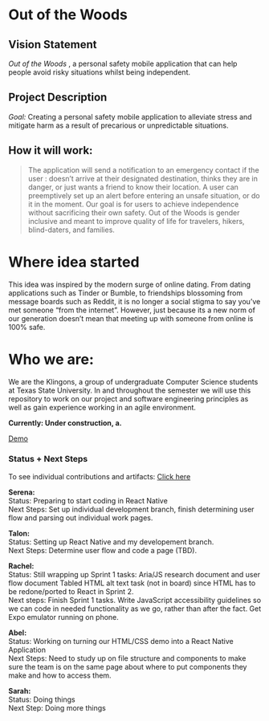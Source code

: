 # Out of the Woods

## Vision Statement

 _Out of the Woods_ , a personal safety mobile application that can help people avoid risky situations whilst being independent.

## Project Description

_Goal:_ Creating a personal safety mobile application to alleviate stress and mitigate harm as a result of precarious or unpredictable situations.

## How it will work:
>  The application will send a notification to an emergency contact if the user : doesn’t arrive at their designated destination, thinks they are in danger, or just wants a friend to know their location. A user can preemptively set up an alert before entering an unsafe situation, or do it in the moment. Our goal is for users to achieve independence without sacrificing their own safety. Out of the Woods is gender inclusive and meant to improve quality of life for travelers, hikers, blind-daters, and families.
# Where idea started
This idea was inspired by the modern surge of online dating. From dating applications such as Tinder or Bumble, to friendships blossoming from message boards such as Reddit, it is no longer a social stigma to say you’ve met someone “from the internet”. However, just because its a new norm of our generation doesn’t mean that meeting up with someone from online is 100% safe.


# Who we are:
We are the Klingons, a group of undergraduate Computer Science students at Texas State University. In and throughout the semester we will use this repository to work on our project and software engineering principles as well as gain experience working in an agile environment.

**Currently: Under construction, a.**

[Demo](https://cs3398-s19-klingon-warriors.github.io/Out-of-the-Woods/)

### Status + Next Steps
To see individual contributions and artifacts: [Click here](https://github.com/cs3398-s19-klingon-warriors/Out-of-the-Woods/tree/shared/Docs)

**Serena:** <br>
Status: Preparing to start coding in React Native <br>
Next Steps: Set up individual development branch, finish determining user flow and parsing out individual work pages.

**Talon:** <br>
Status: Setting up React Native and my developement branch.<br>
Next Steps: Determine user flow and code a page (TBD).

**Rachel:** <br>
Status: Still wrapping up Sprint 1 tasks: Aria/JS research document and user flow document
Tabled HTML alt text task (not in board) since HTML has to be redone/ported to React in Sprint 2. <br>
Next steps: Finish Sprint 1 tasks. Write JavaScript accessibility guidelines so we can code in needed functionality as we go, rather than after the fact. Get Expo emulator running on phone.

**Abel:** <br>
Status: Working on turning our HTML/CSS demo into a React Native Application <br>
Next Steps: Need to study up on file structure and components to make sure the team is on the same page about where to put components they make and how to access them.

**Sarah:**<br>
Status: Doing things <br>
Next Step: Doing more things
